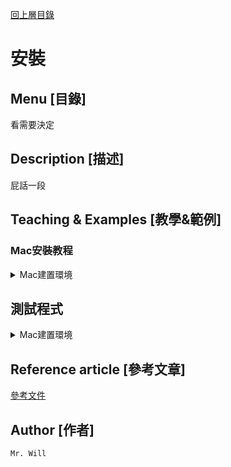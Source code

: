 [回上層目錄](../README.md)

# 安裝

## **Menu [目錄]**
看需要決定

## **Description [描述]**
屁話一段

## **Teaching & Examples [教學&範例]**

### **Mac安裝教程**
<details>
<summary>Mac建置環境</summary>
<pre><code>

1. 下載

透過GO開發者網站下載安裝擋，挑選對應的系統與CPU下載
[GO開發者](https://go.dev/)

2. 添加系統參數

```bash
# 設定環境變數
export GOPATH=$HOME/go
export PATH=$PATH:/usr/local/go/bin:$GOPATH/bin
```

3. 測試
```bash
# 查看環境變數設定
echo $GOPATH
echo $PATH
# 查詢go版本，能運行即是安裝完成
go version
```

4. 工作目錄
```bash
# Ai教學建立工作環境，學習時可以自行改變名稱與專案名稱
mkdir -p ~/go/src/github.com/yourusername/yourproject
```

</code></pre>
</details>



## **測試程式**

<details>
<summary>Mac建置環境</summary>
<pre><code>

```bash
# 建立測試用程式檔案
cd ~/go/src/github.com/yourusername/yourproject
vim test.go
```

#### 測試程式碼
```go
package main

import "fmt"

func main() {
    fmt.Println("Hello, Go!")
}
```

```bash
# 運行測試程式
cd ~/go/src/github.com/yourusername/yourproject
go run test.go
```

</code></pre>
</details>




## **Reference article [參考文章]**
[參考文件](網址)

## **Author [作者]**
`Mr. Will`
